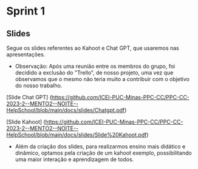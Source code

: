 # Sprint 1

## Slides

Segue os slides referentes ao Kahoot e Chat GPT, que usaremos nas apresentações.

- Observação: Após uma reunião entre os membros do grupo, foi decidido a exclusão do "Trello", de nosso projeto, uma vez que observamos que o mesmo não teria muito a contribuir com o objetivo do nosso trabalho.

[Slide Chat GPT] (https://github.com/ICEI-PUC-Minas-PPC-CC/PPC-CC-2023-2--MENTO2--NOITE--HelpSchool/blob/main/docs/slides/Chatgpt.pdf)


[Slide Kahoot] (https://github.com/ICEI-PUC-Minas-PPC-CC/PPC-CC-2023-2--MENTO2--NOITE--HelpSchool/blob/main/docs/slides/Slide%20Kahoot.pdf)

- Além da criação dos slides, para realizarmos ensino mais didático e dinâmico, optamos pela criação de um kahoot exemplo, possibilitando uma maior interação e aprendizagem de todos.
